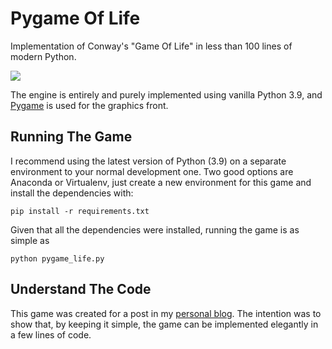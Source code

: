 # Pygame Of Life

Implementation of Conway's "Game Of Life" in less than 100
lines of modern Python.

![](https://raw.githubusercontent.com/matheusgomes28/pygame-life/main/media/pygame-of-life.gif)

The engine is entirely and purely implemented using vanilla
Python 3.9, and [Pygame](https://www.pygame.org/) is used for
the graphics front.

## Running The Game

I recommend using the latest version of Python (3.9) on a
separate environment to your normal development one. Two
good options are Anaconda or Virtualenv, just create a new
environment for this game and install the dependencies with:

```shell
pip install -r requirements.txt
```

Given that all the dependencies were installed, running the
game is as simple as

```shell
python pygame_life.py
```

## Understand The Code

This game was created for a post in my [personal blog](https://matgomes.com/).
The intention was to show that, by keeping it simple, the game
can be implemented elegantly in a few lines of code.
